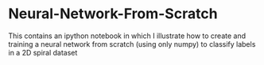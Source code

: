 # Neural-Network-From-Scratch
This contains an ipython notebook in which I illustrate how to create and training a neural network from scratch (using only numpy) to classify labels in a 2D spiral dataset
